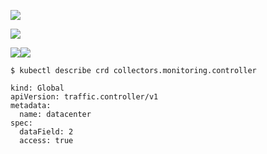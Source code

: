 
![](www.udemy.com_course_certified-kubernetes-application-developer_learn_lecture_29039640_start=60%20(14).png)

![](www.udemy.com_course_certified-kubernetes-application-developer_learn_lecture_29039640_start=60%20(15).png)


![](www.udemy.com_course_certified-kubernetes-application-developer_learn_lecture_29039640_start=60%20(16).png)![](www.udemy.com_course_certified-kubernetes-application-developer_learn_lecture_29039640_start=60%20(18).png)


```
$ kubectl describe crd collectors.monitoring.controller
```

```
kind: Global
apiVersion: traffic.controller/v1
metadata:
  name: datacenter
spec:
  dataField: 2
  access: true
```